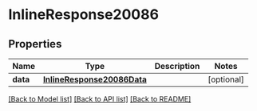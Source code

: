 # InlineResponse20086

## Properties
Name | Type | Description | Notes
------------ | ------------- | ------------- | -------------
**data** | [**InlineResponse20086Data**](InlineResponse20086Data.md) |  | [optional] 

[[Back to Model list]](../README.md#documentation-for-models) [[Back to API list]](../README.md#documentation-for-api-endpoints) [[Back to README]](../README.md)

